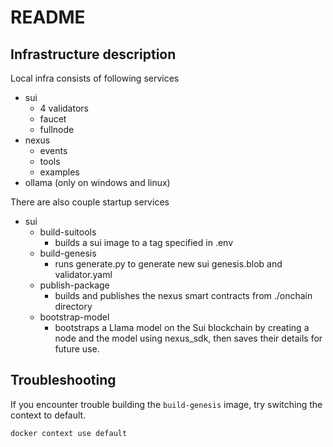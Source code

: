 # README

## Infrastructure description

Local infra consists of following services

- sui
  - 4 validators
  - faucet
  - fullnode
- nexus
  - events
  - tools
  - examples
- ollama (only on windows and linux)

There are also couple startup services

- sui
  - build-suitools
    - builds a sui image to a tag specified in .env
  - build-genesis
    - runs generate.py to generate new sui genesis.blob and validator.yaml
  - publish-package
    - builds and publishes the nexus smart contracts from ./onchain directory
  - bootstrap-model
    - bootstraps a Llama model on the Sui blockchain by creating a node and the model using nexus_sdk, then saves their details for future use.

## Troubleshooting

If you encounter trouble building the `build-genesis` image, try switching the context to default.

`docker context use default`
